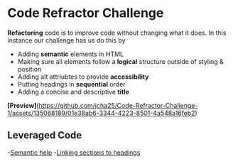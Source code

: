 # Code Refractor Challenge

**Refactoring** code is to improve code without changing what it does. In this instance our challenge has us do this by

- Adding **semantic** elements in HTML
- Making sure all elements follow a **logical** structure outside of styling & position
- Adding alt attriubtes to provide **accessibility** 
- Putting headings in **sequential** order
- Adding a concise and descriptive **title**

**[Preview]**(https://github.com/jcha25/Code-Refractor-Challenge-1/assets/135068189/01e38ab6-3344-4223-8501-4a548a16feb2)

## Leveraged Code

-[Semantic help](https://www.freecodecamp.org/news/semantic-html-alternatives-to-using-divs/)
-[Linking sections to headings](https://www.computerhope.com/issues/ch000049.htm#opening)
